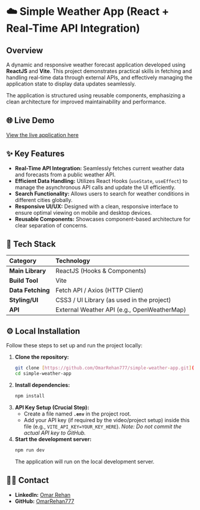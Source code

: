 # ☁️ Simple Weather App (React + Real-Time API Integration)

## Overview
A dynamic and responsive weather forecast application developed using **ReactJS** and **Vite**. This project demonstrates practical skills in fetching and handling real-time data through external APIs, and effectively managing the application state to display data updates seamlessly.

The application is structured using reusable components, emphasizing a clean architecture for improved maintainability and performance.

## 🌐 Live Demo
[View the live application here](https://omarrehan777.github.io/simple-weather-app/)

## ✨ Key Features

* **Real-Time API Integration:** Seamlessly fetches current weather data and forecasts from a public weather API.
* **Efficient Data Handling:** Utilizes React Hooks (`useState`, `useEffect`) to manage the asynchronous API calls and update the UI efficiently.
* **Search Functionality:** Allows users to search for weather conditions in different cities globally.
* **Responsive UI/UX:** Designed with a clean, responsive interface to ensure optimal viewing on mobile and desktop devices.
* **Reusable Components:** Showcases component-based architecture for clear separation of concerns.

## 🚀 Tech Stack

| Category | Technology |
| :--- | :--- |
| **Main Library** | ReactJS (Hooks & Components) |
| **Build Tool** | Vite |
| **Data Fetching** | Fetch API / Axios (HTTP Client) |
| **Styling/UI** | CSS3 / UI Library (as used in the project) |
| **API** | External Weather API (e.g., OpenWeatherMap) |

## ⚙️ Local Installation

Follow these steps to set up and run the project locally:

1.  **Clone the repository:**
    ```bash
    git clone [https://github.com/OmarRehan777/simple-weather-app.git](https://github.com/OmarRehan777/simple-weather-app.git)
    cd simple-weather-app
    ```
2.  **Install dependencies:**
    ```bash
    npm install
    ```
3.  **API Key Setup (Crucial Step):**
    * Create a file named **`.env`** in the project root.
    * Add your API key (if required by the video/project setup) inside this file (e.g., `VITE_API_KEY=YOUR_KEY_HERE`). *Note: Do not commit the actual API key to GitHub.*
4.  **Start the development server:**
    ```bash
    npm run dev
    ```
    The application will run on the local development server.

## 🧑‍💻 Contact

* **LinkedIn:** [Omar Rehan](https://www.linkedin.com/in/omarrehan/)
* **GitHub:** [OmarRehan777](https://github.com/OmarRehan777)
